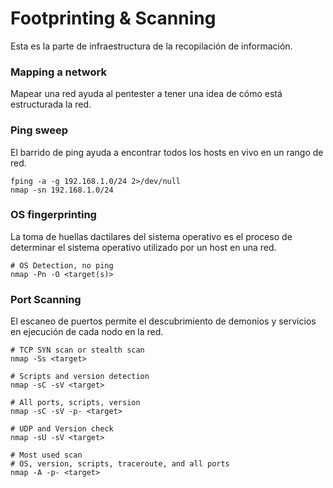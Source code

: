 # Footprinting & Scanning
Esta es la parte de infraestructura de la recopilación de información.

### Mapping a network
Mapear una red ayuda al pentester a tener una idea de cómo está estructurada la red.

### Ping sweep
El barrido de ping ayuda a encontrar todos los hosts en vivo en un rango de red.
```
fping -a -g 192.168.1.0/24 2>/dev/null
nmap -sn 192.168.1.0/24
```

### OS fingerprinting
La toma de huellas dactilares del sistema operativo es el proceso de determinar el sistema operativo utilizado por un host en una red.
```
# OS Detection, no ping
nmap -Pn -O <target(s)>
```

### Port Scanning
El escaneo de puertos permite el descubrimiento de demonios y servicios en ejecución de cada nodo en la red.
```
# TCP SYN scan or stealth scan
nmap -Ss <target>

# Scripts and version detection
nmap -sC -sV <target>

# All ports, scripts, version
nmap -sC -sV -p- <target>

# UDP and Version check
nmap -sU -sV <target>

# Most used scan
# OS, version, scripts, traceroute, and all ports
nmap -A -p- <target>
```
